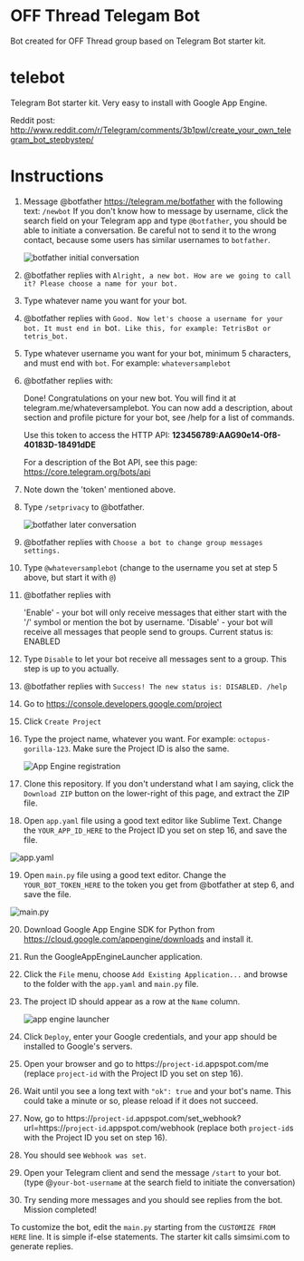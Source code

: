 # OFF Thread Telegam Bot

Bot created for OFF Thread group based on Telegram Bot starter kit.


# telebot
Telegram Bot starter kit. Very easy to install with Google App Engine.

Reddit post: http://www.reddit.com/r/Telegram/comments/3b1pwl/create_your_own_telegram_bot_stepbystep/

Instructions
============

1. Message @botfather https://telegram.me/botfather with the following text: `/newbot`
   If you don't know how to message by username, click the search field on your Telegram app and type `@botfather`, you should be able to initiate a conversation. Be careful not to send it to the wrong contact, because some users has similar usernames to `botfather`.
   
   ![botfather initial conversation](http://i.imgur.com/pGOtOcj.png)

2. @botfather replies with `Alright, a new bot. How are we going to call it? Please choose a name for your bot.`

3. Type whatever name you want for your bot.

4. @botfather replies with `Good. Now let's choose a username for your bot. It must end in `bot`. Like this, for example: TetrisBot or tetris_bot.`

5. Type whatever username you want for your bot, minimum 5 characters, and must end with `bot`. For example: `whateversamplebot` 

6. @botfather replies with:

    Done! Congratulations on your new bot. You will find it at telegram.me/whateversamplebot. You can now add a description, about section and profile picture for your bot, see /help for a list of commands.

    Use this token to access the HTTP API:
    <b>123456789:AAG90e14-0f8-40183D-18491dDE</b>

    For a description of the Bot API, see this page: https://core.telegram.org/bots/api
    
7. Note down the 'token' mentioned above.

8. Type `/setprivacy` to @botfather.

   ![botfather later conversation](http://i.imgur.com/ZrRdaa0.png)

9. @botfather replies with `Choose a bot to change group messages settings.`

10. Type `@whateversamplebot` (change to the username you set at step 5 above, but start it with `@`)

11. @botfather replies with

    'Enable' - your bot will only receive messages that either start with the '/' symbol or mention the bot by username.
    'Disable' - your bot will receive all messages that people send to groups.
    Current status is: ENABLED
    
12. Type `Disable` to let your bot receive all messages sent to a group. This step is up to you actually.

13. @botfather replies with `Success! The new status is: DISABLED. /help`

14. Go to https://console.developers.google.com/project

15. Click `Create Project`

16. Type the project name, whatever you want. For example: `octopus-gorilla-123`. Make sure the Project ID is also the same.

    ![App Engine registration](http://i.imgur.com/mxw8owO.png)
    
17. Clone this repository. If you don't understand what I am saying, click the `Download ZIP` button on the lower-right of this page, and extract the ZIP file.

18. Open `app.yaml` file using a good text editor like Sublime Text. Change the `YOUR_APP_ID_HERE` to the Project ID you set on step 16, and save the file.

   ![app.yaml](http://i.imgur.com/m9yRwNw.png)

19. Open `main.py` file using a good text editor. Change the `YOUR_BOT_TOKEN_HERE` to the token you get from @botfather at step 6, and save the file.

   ![main.py](http://i.imgur.com/oNFEdsp.png)

20. Download Google App Engine SDK for Python from https://cloud.google.com/appengine/downloads and install it.

21. Run the GoogleAppEngineLauncher application.

22. Click the `File` menu, choose `Add Existing Application...` and browse to the folder with the `app.yaml` and `main.py` file.

23. The project ID should appear as a row at the `Name` column.

    ![app engine launcher](http://i.imgur.com/SXr2Tz2.png)

24. Click `Deploy`, enter your Google credentials, and your app should be installed to Google's servers.

25. Open your browser and go to https://`project-id`.appspot.com/me (replace `project-id` with the Project ID you set on step 16).

26. Wait until you see a long text with `"ok": true` and your bot's name. This could take a minute or so, please reload if it does not succeed.

27. Now, go to https://`project-id`.appspot.com/set_webhook?url=https://`project-id`.appspot.com/webhook (replace both `project-id`s with the Project ID you set on step 16).

28. You should see `Webhook was set`.

29. Open your Telegram client and send the message `/start` to your bot. (type @`your-bot-username` at the search field to initiate the conversation)

30. Try sending more messages and you should see replies from the bot. Mission completed!

To customize the bot, edit the `main.py` starting from the `CUSTOMIZE FROM HERE` line. It is simple if-else statements. The starter kit calls simsimi.com to generate replies.

